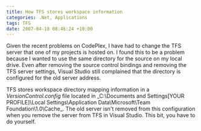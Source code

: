 ```yaml
---
title: How TFS stores workspace information
categories: .Net, Applications
tags: TFS
date: 2007-04-18 08:46:24 +10:00
---
```


Given the recent problems on CodePlex, I have had to change the TFS server that one of my projects is hosted on. I found this to be a problem because I wanted to use the same directory for the source on my local drive. Even after removing the source control bindings and removing the TFS server settings, Visual Studio still complained that the directory is configured for the old server address.

TFS stores workspace directory mapping information in a _VersionControl.config_ file located in _C:\Documents and Settings\[YOUR PROFILE]\Local Settings\Application Data\Microsoft\Team Foundation\1.0\Cache\_. The old server isn't removed from this configuration when you remove the server from TFS in Visual Studio. This bit, you have to do yourself.


